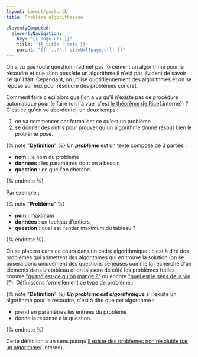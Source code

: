 ```yaml
---
layout: layout/post.njk
title: Problème algorithmique

eleventyComputed:
  eleventyNavigation:
    key: "{{ page.url }}"
    title: "{{ title | safe }}"
    parent: "{{ '../' | siteUrl(page.url) }}"
---
```



On a vu que toute question n'admet pas forcément un algorithme pour le résoudre et que si on possède un algorithme il n'est pas évident de savoir ce qu'il fait. Cependant, on utilise quotidiennement des algorithmes et on se repose sur eux pour résoudre des problèmes concret.

Comment faire c eci alors que l'on a vu qu'il n'existe pas de procédure automatique pour le faire (on l'a vue, c'est [le théorème de Rice](../bases-théoriques/arrêt-rice/#théorème-rice){.interne}) ? C'est ce qu'on va aborder ici, en deux temps :

1. on va commencer par formaliser ce qu'est un problème
2. se donner des outils pour prouver qu'un algorithme donné résout bien le problème posé.

{% note "**Définition**" %}
Un **_problème_** est un texte composé de 3 parties :

- **nom** : le nom du problème
- **données** : les paramètres dont on a besoin
- **question** : ce que l'on cherche

{% endnote %}

Par exemple :

{% note "**Problème**" %}

- **nom** : maximum
- **données** : un tableau d'entiers
- **question** : quel est l'entier maximum du tableau ?

{% endnote %}

On se placera dans ce cours dans un cadre algorithmique : c'est à dire des problèmes qui admettent des algorithmes qui en trouve la solution (on se posera donc uniquement des questions sérieuses comme la recherche d'un éléments dans un tableau et on laissera de côté les problèmes futiles comme ["quand est-ce qu'on mange ?"](https://www.youtube.com/watch?v=WtetsFQHD9A) ou encore ["quel est le sens de la vie ?"](https://www.youtube.com/watch?v=LAwDWZoETk4)). Définissons formellement ce type de problème :

{% note "**Définition**" %}
**_Un problème est algorithmique_** s'il existe un algorithme pour le résoudre, c'est à dire que cet algorithme :

- prend en paramètres les entrées du problème
- donne la réponse à la question.

{% endnote %}

Cette définition a un sens puisqu'[il existe des problèmes non résoluble par un algorithme](../bases-théoriques/calculabilité#non-calculable){.interne}.
